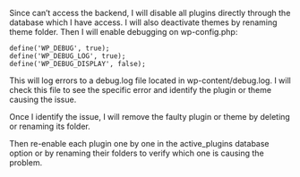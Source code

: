 Since can’t access the backend, I will disable all plugins directly through the database which I have access. I will also deactivate themes by renaming theme folder.
Then I will enable debugging on wp-config.php:

    define('WP_DEBUG', true);
    define('WP_DEBUG_LOG', true);
    define('WP_DEBUG_DISPLAY', false);

This will log errors to a debug.log file located in wp-content/debug.log. I will  check this file to see the specific error and identify the plugin or theme causing the issue.

Once I identify the issue, I will remove the faulty plugin or theme by deleting or renaming its folder.

Then re-enable each plugin one by one in the active_plugins database option or by renaming their folders to verify which one is causing the problem.

